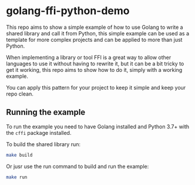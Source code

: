 # golang-ffi-python-demo

This repo aims to show a simple example of how to use Golang to write a shared library and call it from Python,
this simple example can be used as a template for more complex projects and can be applied to more than just Python.

When implementing a library or tool FFI is a great way to allow other languages to use it without having to rewrite it,
but it can be a bit tricky to get it working, this repo aims to show how to do it, simply with a working example.

You can apply this pattern for your project to keep it simple and keep your repo clean.

## Running the example

To run the example you need to have Golang installed and Python 3.7+ with the `cffi` package installed.

To build the shared library run:

```bash
make build
```

Or jusr use the run command to build and run the example:

```bash
make run
```
